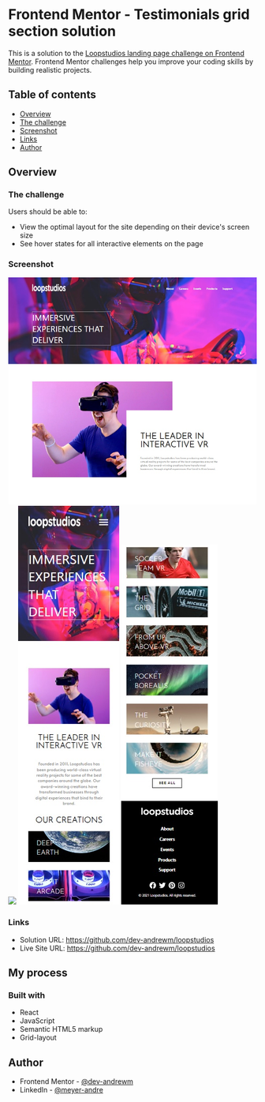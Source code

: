 # Frontend Mentor - Testimonials grid section solution

This is a solution to the [Loopstudios landing page challenge on Frontend Mentor](https://www.frontendmentor.io/challenges/loopstudios-landing-page-N88J5Onjw). Frontend Mentor challenges help you improve your coding skills by building realistic projects.

## Table of contents

- [Overview](#overview)
- [The challenge](#the-challenge)
- [Screenshot](#screenshot)
- [Links](#links)
- [Author](#author)

## Overview

### The challenge

Users should be able to:

- View the optimal layout for the site depending on their device's screen size
- See hover states for all interactive elements on the page

### Screenshot

![](screenshots/big_screen1.jpg)
![](screenshots/medium_screen2.jpg)
![](screenshots/small_screen1.jpg) ![](screenshots/small_screen2.jpg)

### Links

- Solution URL: https://github.com/dev-andrewm/loopstudios
- Live Site URL: https://github.com/dev-andrewm/loopstudios

## My process

### Built with

- React
- JavaScript
- Semantic HTML5 markup
- Grid-layout

## Author

- Frontend Mentor - [@dev-andrewm](https://www.frontendmentor.io/profile/dev-andrewm)
- LinkedIn - [@meyer-andre](https://www.linkedin.com/in/meyer-andre)
